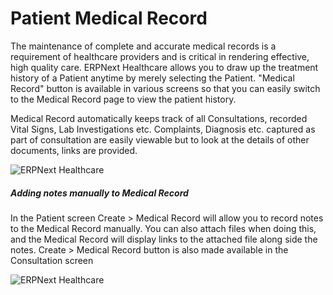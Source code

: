 # Patient Medical Record
The maintenance of complete and accurate medical records is a requirement of healthcare providers and is critical in rendering effective, high quality care. ERPNext Healthcare allows you to draw up the treatment history of a Patient anytime by merely selecting the Patient. "Medical Record" button is available in various screens so that you can easily switch to the Medical Record page to view the patient history.

Medical Record automatically keeps track of all Consultations, recorded Vital Signs, Lab Investigations etc. Complaints, Diagnosis etc. captured as part of consultation are easily viewable but to look at the details of other documents, links are provided.

<img class="screenshot" alt="ERPNext Healthcare" src="/docs/assets/img/healthcare/medical_record_1.png">

##### Adding notes manually to Medical Record
In the Patient screen Create > Medical Record will allow you to record notes to the Medical Record manually. You can also attach files when doing this, and the Medical Record will display links to the attached file along side the notes. Create > Medical Record button is also made available in the Consultation screen

<img class="screenshot" alt="ERPNext Healthcare" src="/docs/assets/img/healthcare/medical_record_2.png">

